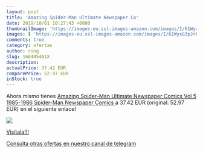 ```yaml
---
layout: post
title: 'Amazing Spider-Man Ultimate Newspaper Co'
date: 2019/10/01 10:27:43 +0000
thumbnailImage: 'https://images-eu.ssl-images-amazon.com/images/I/61WyxG3pJrL._SL200_.jpg'
images: [ 'https://images-eu.ssl-images-amazon.com/images/I/61WyxG3pJrL._SL200_.jpg' ]
comments: true
category: ofertas
author: ring
slug: 168405401X
description:
actualPrice: 37.42 EUR
comparePrice: 52.97 EUR
inStock: true
---
```


Ahora mismo tienes [Amazing Spider-Man Ultimate Newspaper Comics Vol 5 1985-1986  Spider-Man Newspaper Comics ](https://www.amazon.com/dp/168405401X/?tag=redken08-20) a 37.42 EUR (original: 52.97 EUR) en el siguiente enlace!

[![](https://images-eu.ssl-images-amazon.com/images/I/61WyxG3pJrL._SL200_.jpg)](https://www.amazon.com/dp/168405401X/?tag=redken08-20)

[Visítala!!!](https://www.amazon.com/dp/168405401X/?tag=redken08-20)

[Consulta otras ofertas en nuestro canal de telegram](https://t.me/s/ofertas25)
